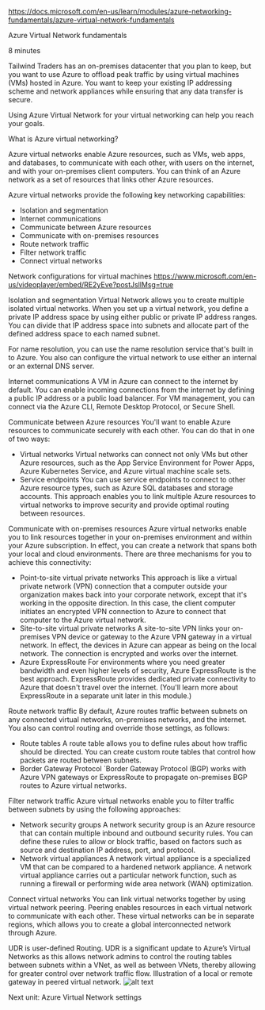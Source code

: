 https://docs.microsoft.com/en-us/learn/modules/azure-networking-fundamentals/azure-virtual-network-fundamentals

Azure Virtual Network fundamentals

8 minutes

Tailwind Traders has an on-premises datacenter that you plan to keep, but you want to use Azure to offload peak traffic by using virtual machines (VMs) hosted in Azure. You want to keep your existing IP addressing scheme and network appliances while ensuring that any data transfer is secure.

Using Azure Virtual Network for your virtual networking can help you reach your goals.


What is Azure virtual networking?

Azure virtual networks enable Azure resources, such as VMs, web apps, and databases, to communicate with each other, with users on the internet, and with your on-premises client computers. You can think of an Azure network as a set of resources that links other Azure resources.

Azure virtual networks provide the following key networking capabilities:
* Isolation and segmentation
* Internet communications
* Communicate between Azure resources
* Communicate with on-premises resources
* Route network traffic
* Filter network traffic
* Connect virtual networks


Network configurations for virtual machines
https://www.microsoft.com/en-us/videoplayer/embed/RE2yEve?postJsllMsg=true

Isolation and segmentation
Virtual Network allows you to create multiple isolated virtual networks. When you set up a virtual network, you define a private IP address space by using either public or private IP address ranges. You can divide that IP address space into subnets and allocate part of the defined address space to each named subnet.

For name resolution, you can use the name resolution service that's built in to Azure. You also can configure the virtual network to use either an internal or an external DNS server.


Internet communications
A VM in Azure can connect to the internet by default. You can enable incoming connections from the internet by defining a public IP address or a public load balancer. For VM management, you can connect via the Azure CLI, Remote Desktop Protocol, or Secure Shell.

Communicate between Azure resources
You'll want to enable Azure resources to communicate securely with each other. You can do that in one of two ways:
* Virtual networks
	Virtual networks can connect not only VMs but other Azure resources, such as the App Service Environment for Power Apps, Azure Kubernetes Service, and Azure virtual machine scale sets.
* Service endpoints
	You can use service endpoints to connect to other Azure resource types, such as Azure SQL databases and storage accounts. This approach enables you to link multiple Azure resources to virtual networks to improve security and provide optimal routing between resources.


Communicate with on-premises resources
Azure virtual networks enable you to link resources together in your on-premises environment and within your Azure subscription. In effect, you can create a network that spans both your local and cloud environments. There are three mechanisms for you to achieve this connectivity:
* Point-to-site virtual private networks
	This approach is like a virtual private network (VPN) connection that a computer outside your organization makes back into your corporate network, except that it's working in the opposite direction. In this case, the client computer initiates an encrypted VPN connection to Azure to connect that computer to the Azure virtual network.
* Site-to-site virtual private networks
	A site-to-site VPN links your on-premises VPN device or gateway to the Azure VPN gateway in a virtual network. In effect, the devices in Azure can appear as being on the local network. The connection is encrypted and works over the internet.
* Azure ExpressRoute
	For environments where you need greater bandwidth and even higher levels of security, Azure ExpressRoute is the best approach. ExpressRoute provides dedicated private connectivity to Azure that doesn't travel over the internet. (You'll learn more about ExpressRoute in a separate unit later in this module.)

Route network traffic
By default, Azure routes traffic between subnets on any connected virtual networks, on-premises networks, and the internet. You also can control routing and override those settings, as follows:
* Route tables
	A route table allows you to define rules about how traffic should be directed. You can create custom route tables that control how packets are routed between subnets.
* Border Gateway Protocol
`Border Gateway Protocol (BGP) works with Azure VPN gateways or ExpressRoute to propagate on-premises BGP routes to Azure virtual networks.


Filter network traffic
Azure virtual networks enable you to filter traffic between subnets by using the following approaches:
* Network security groups
	A network security group is an Azure resource that can contain multiple inbound and outbound security rules. You can define these rules to allow or block traffic, based on factors such as source and destination IP address, port, and protocol.
* Network virtual appliances
	A network virtual appliance is a specialized VM that can be compared to a hardened network appliance. A network virtual appliance carries out a particular network function, such as running a firewall or performing wide area network (WAN) optimization.


Connect virtual networks
You can link virtual networks together by using virtual network peering. Peering enables resources in each virtual network to communicate with each other. These virtual networks can be in separate regions, which allows you to create a global interconnected network through Azure.

UDR is user-defined Routing. UDR is a significant update to Azure’s Virtual Networks as this allows network admins to control the routing tables between subnets within a VNet, as well as between VNets, thereby allowing for greater control over network traffic flow.
Illustration of a local or remote gateway in peered virtual network.
![alt text](https://docs.microsoft.com/en-us/learn/azure-fundamentals/azure-networking-fundamentals/media/local-or-remote-gateway-in-peered-virual-network.png)


Next unit: Azure Virtual Network settings